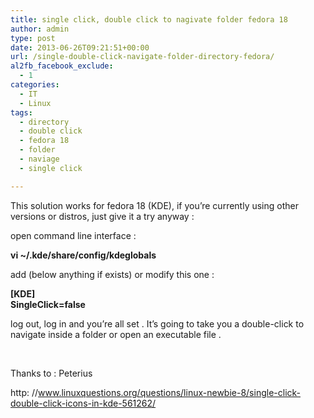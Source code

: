 ```yaml
---
title: single click, double click to nagivate folder fedora 18
author: admin
type: post
date: 2013-06-26T09:21:51+00:00
url: /single-double-click-navigate-folder-directory-fedora/
al2fb_facebook_exclude:
  - 1
categories:
  - IT
  - Linux
tags:
  - directory
  - double click
  - fedora 18
  - folder
  - naviage
  - single click

---
```

This solution works for fedora 18 (KDE), if you&#8217;re currently using other versions or distros, just give it a try anyway :

open command line interface :

**vi ~/.kde/share/config/kdeglobals**

add (below anything if exists) or modify this one :

**[KDE]**  
 **SingleClick=false**

log out, log in and you&#8217;re all set . It&#8217;s going to take you a double-click to navigate inside a folder or open an executable file .

&nbsp;

Thanks to : Peterius

http: //www.linuxquestions.org/questions/linux-newbie-8/single-click-double-click-icons-in-kde-561262/
